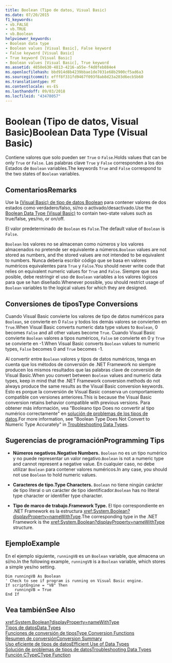```yaml
---
title: Boolean (Tipo de datos, Visual Basic)
ms.date: 07/20/2015
f1_keywords:
- vb.FALSE
- vb.TRUE
- vb.Boolean
helpviewer_keywords:
- Boolean data type
- Boolean values [Visual Basic], False keyword
- False keyword [Visual Basic]
- True keyword [Visual Basic]
- Boolean values [Visual Basic], True keyword
ms.assetid: 4858e630-4813-4216-a55e-f4d0feb884e4
ms.openlocfilehash: bbd914d8b4239bbae1de7031e68b2900cf5ad6a3
ms.sourcegitcommit: efff8f331fd9467f093f8ab8d23a203d6ecb5b60
ms.translationtype: MT
ms.contentlocale: es-ES
ms.lasthandoff: 09/03/2018
ms.locfileid: "43478057"
---
```

# <a name="boolean-data-type-visual-basic"></a><span data-ttu-id="46c72-102">Boolean (Tipo de datos, Visual Basic)</span><span class="sxs-lookup"><span data-stu-id="46c72-102">Boolean Data Type (Visual Basic)</span></span>
<span data-ttu-id="46c72-103">Contiene valores que solo pueden ser `True` o `False`.</span><span class="sxs-lookup"><span data-stu-id="46c72-103">Holds values that can be only `True` or `False`.</span></span> <span data-ttu-id="46c72-104">Las palabras clave `True` y `False` corresponden a los dos Estados de `Boolean` variables.</span><span class="sxs-lookup"><span data-stu-id="46c72-104">The keywords `True` and `False` correspond to the two states of `Boolean` variables.</span></span>  
  
## <a name="remarks"></a><span data-ttu-id="46c72-105">Comentarios</span><span class="sxs-lookup"><span data-stu-id="46c72-105">Remarks</span></span>  
 <span data-ttu-id="46c72-106">Use la [(Visual Basic) de tipo de datos Boolean](../../../visual-basic/language-reference/data-types/boolean-data-type.md) para contener valores de dos estados como verdadero/falso, sí/no o activado/desactivado.</span><span class="sxs-lookup"><span data-stu-id="46c72-106">Use the [Boolean Data Type (Visual Basic)](../../../visual-basic/language-reference/data-types/boolean-data-type.md) to contain two-state values such as true/false, yes/no, or on/off.</span></span>  
  
 <span data-ttu-id="46c72-107">El valor predeterminado de `Boolean` es `False`.</span><span class="sxs-lookup"><span data-stu-id="46c72-107">The default value of `Boolean` is `False`.</span></span>  
  
 <span data-ttu-id="46c72-108">`Boolean` los valores no se almacenan como números y los valores almacenados no pretende ser equivalente a números.</span><span class="sxs-lookup"><span data-stu-id="46c72-108">`Boolean` values are not stored as numbers, and the stored values are not intended to be equivalent to numbers.</span></span> <span data-ttu-id="46c72-109">Nunca debería escribir código que se basa en valores numéricos equivalentes para `True` y `False`.</span><span class="sxs-lookup"><span data-stu-id="46c72-109">You should never write code that relies on equivalent numeric values for `True` and `False`.</span></span> <span data-ttu-id="46c72-110">Siempre que sea posible, debe restringir el uso de `Boolean` variables a los valores lógicos para que se han diseñado.</span><span class="sxs-lookup"><span data-stu-id="46c72-110">Whenever possible, you should restrict usage of `Boolean` variables to the logical values for which they are designed.</span></span>  
  
## <a name="type-conversions"></a><span data-ttu-id="46c72-111">Conversiones de tipos</span><span class="sxs-lookup"><span data-stu-id="46c72-111">Type Conversions</span></span>  
 <span data-ttu-id="46c72-112">Cuando Visual Basic convierte los valores de tipo de datos numéricos para `Boolean`, se convierte en 0 `False` y todos los demás valores se convierten en `True`.</span><span class="sxs-lookup"><span data-stu-id="46c72-112">When Visual Basic converts numeric data type values to `Boolean`, 0 becomes `False` and all other values become `True`.</span></span> <span data-ttu-id="46c72-113">Cuando Visual Basic convierte `Boolean` valores a tipos numéricos, `False` se convierte en 0 y `True` se convierte en -1.</span><span class="sxs-lookup"><span data-stu-id="46c72-113">When Visual Basic converts `Boolean` values to numeric types, `False` becomes 0 and `True` becomes -1.</span></span>  
  
 <span data-ttu-id="46c72-114">Al convertir entre `Boolean` valores y tipos de datos numéricos, tenga en cuenta que los métodos de conversión de .NET Framework no siempre producen los mismos resultados que las palabras clave de conversión de Visual Basic.</span><span class="sxs-lookup"><span data-stu-id="46c72-114">When you convert between `Boolean` values and numeric data types, keep in mind that the .NET Framework conversion methods do not always produce the same results as the Visual Basic conversion keywords.</span></span> <span data-ttu-id="46c72-115">Esto es porque la conversión de Visual Basic conserva un comportamiento compatible con versiones anteriores.</span><span class="sxs-lookup"><span data-stu-id="46c72-115">This is because the Visual Basic conversion retains behavior compatible with previous versions.</span></span> <span data-ttu-id="46c72-116">Para obtener más información, vea "Booleano tipo Does no convertir al tipo numérico correctamente" en [solución de problemas de los tipos de datos](../../../visual-basic/programming-guide/language-features/data-types/troubleshooting-data-types.md).</span><span class="sxs-lookup"><span data-stu-id="46c72-116">For more information, see "Boolean Type Does Not Convert to Numeric Type Accurately" in [Troubleshooting Data Types](../../../visual-basic/programming-guide/language-features/data-types/troubleshooting-data-types.md).</span></span>  
  
## <a name="programming-tips"></a><span data-ttu-id="46c72-117">Sugerencias de programación</span><span class="sxs-lookup"><span data-stu-id="46c72-117">Programming Tips</span></span>  
  
-   <span data-ttu-id="46c72-118">**Números negativos.**</span><span class="sxs-lookup"><span data-stu-id="46c72-118">**Negative Numbers.**</span></span> <span data-ttu-id="46c72-119">`Boolean` no es un tipo numérico y no puede representar un valor negativo.</span><span class="sxs-lookup"><span data-stu-id="46c72-119">`Boolean` is not a numeric type and cannot represent a negative value.</span></span> <span data-ttu-id="46c72-120">En cualquier caso, no debe utilizar `Boolean` para contener valores numéricos.</span><span class="sxs-lookup"><span data-stu-id="46c72-120">In any case, you should not use `Boolean` to hold numeric values.</span></span>  
  
-   <span data-ttu-id="46c72-121">**Caracteres de tipo.**</span><span class="sxs-lookup"><span data-stu-id="46c72-121">**Type Characters.**</span></span> <span data-ttu-id="46c72-122">`Boolean` no tiene ningún carácter de tipo literal o un carácter de tipo identificador.</span><span class="sxs-lookup"><span data-stu-id="46c72-122">`Boolean` has no literal type character or identifier type character.</span></span>  
  
-   <span data-ttu-id="46c72-123">**Tipo de marco de trabajo.**</span><span class="sxs-lookup"><span data-stu-id="46c72-123">**Framework Type.**</span></span> <span data-ttu-id="46c72-124">El tipo correspondiente en .NET Framework es la estructura <xref:System.Boolean?displayProperty=nameWithType>.</span><span class="sxs-lookup"><span data-stu-id="46c72-124">The corresponding type in the .NET Framework is the <xref:System.Boolean?displayProperty=nameWithType> structure.</span></span>  
  
## <a name="example"></a><span data-ttu-id="46c72-125">Ejemplo</span><span class="sxs-lookup"><span data-stu-id="46c72-125">Example</span></span>  
 <span data-ttu-id="46c72-126">En el ejemplo siguiente, `runningVB` es un `Boolean` variable, que almacena un sí/no.</span><span class="sxs-lookup"><span data-stu-id="46c72-126">In the following example, `runningVB` is a `Boolean` variable, which stores a simple yes/no setting.</span></span>  
  
```  
Dim runningVB As Boolean  
' Check to see if program is running on Visual Basic engine.  
If scriptEngine = "VB" Then  
    runningVB = True  
End If  
```  
  
## <a name="see-also"></a><span data-ttu-id="46c72-127">Vea también</span><span class="sxs-lookup"><span data-stu-id="46c72-127">See Also</span></span>  
 <xref:System.Boolean?displayProperty=nameWithType>  
 [<span data-ttu-id="46c72-128">Tipos de datos</span><span class="sxs-lookup"><span data-stu-id="46c72-128">Data Types</span></span>](../../../visual-basic/language-reference/data-types/index.md)  
 [<span data-ttu-id="46c72-129">Funciones de conversión de tipos</span><span class="sxs-lookup"><span data-stu-id="46c72-129">Type Conversion Functions</span></span>](../../../visual-basic/language-reference/functions/type-conversion-functions.md)  
 [<span data-ttu-id="46c72-130">Resumen de conversión</span><span class="sxs-lookup"><span data-stu-id="46c72-130">Conversion Summary</span></span>](../../../visual-basic/language-reference/keywords/conversion-summary.md)  
 [<span data-ttu-id="46c72-131">Uso eficiente de tipos de datos</span><span class="sxs-lookup"><span data-stu-id="46c72-131">Efficient Use of Data Types</span></span>](../../../visual-basic/programming-guide/language-features/data-types/efficient-use-of-data-types.md)  
 [<span data-ttu-id="46c72-132">Solución de problemas de tipos de datos</span><span class="sxs-lookup"><span data-stu-id="46c72-132">Troubleshooting Data Types</span></span>](../../../visual-basic/programming-guide/language-features/data-types/troubleshooting-data-types.md)  
 [<span data-ttu-id="46c72-133">Función CType</span><span class="sxs-lookup"><span data-stu-id="46c72-133">CType Function</span></span>](../../../visual-basic/language-reference/functions/ctype-function.md)
